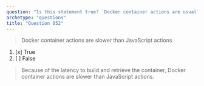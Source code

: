 ```yaml
---
question: "Is this statement true? `Docker container actions are usually slower than JavaScript actions`"
archetype: "questions"
title: "Question 052"
---
```


> Docker container actions are slower than JavaScript actions
1. [x] True
1. [ ] False
> Because of the latency to build and retrieve the container, Docker container actions are slower than JavaScript actions.
